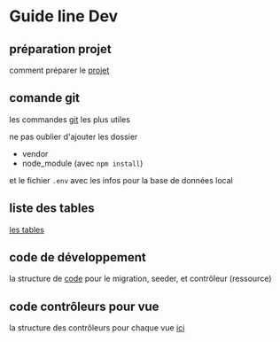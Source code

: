 # Guide line Dev

## préparation projet

comment préparer le [projet](Article/preparer.md)

## comande git

les commandes [git](Article/git.md) les plus utiles

ne pas oublier d'ajouter les dossier
* vendor
* node_module (avec `npm install`)

et le fichier `.env` avec les infos pour la base de données local

## liste des tables

[les tables](Article/tables.md)


## code de développement

la structure de [code](Article/backend.md) pour le migration, seeder, et contrôleur (ressource)

## code contrôleurs pour vue

la structure des contrôleurs pour chaque vue [ici](Article/controleurVue.md)

